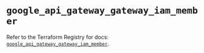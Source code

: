 # `google_api_gateway_gateway_iam_member`

Refer to the Terraform Registry for docs: [`google_api_gateway_gateway_iam_member`](https://registry.terraform.io/providers/hashicorp/google-beta/6.8.0/docs/resources/google_api_gateway_gateway_iam_member).
